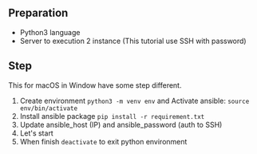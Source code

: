 ## Preparation
- Python3 language
- Server to execution 2 instance (This tutorial use SSH with password)

## Step
This for macOS in Window have some step different.
1. Create environment `python3 -m venv env` and Activate ansible: `source env/bin/activate`
2. Install ansible package `pip install -r requirement.txt`
3. Update ansible_host (IP) and ansible_password (auth to SSH)
4. Let's start
5. When finish `deactivate` to exit python environment